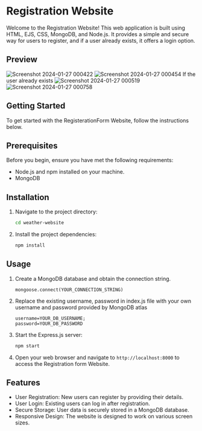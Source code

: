 
# Registration Website
Welcome to the Registration Website! This web application is built using HTML, EJS, CSS, MongoDB, and Node.js. It provides a simple and secure way for users to register, and if a user already exists, it offers a login option.
## Preview
![Screenshot 2024-01-27 000422](https://github.com/sneha-thyagarajan/RegistrationForm/assets/131603569/e0ff99ab-f509-48d4-bddd-946ca33f98bd)
![Screenshot 2024-01-27 000454](https://github.com/sneha-thyagarajan/RegistrationForm/assets/131603569/c79e8569-bd8f-4465-904e-6fd6e0bdf860)
If the user already exists
![Screenshot 2024-01-27 000519](https://github.com/sneha-thyagarajan/RegistrationForm/assets/131603569/3da55626-86fd-4993-9136-7e203db193b9)
![Screenshot 2024-01-27 000758](https://github.com/sneha-thyagarajan/RegistrationForm/assets/131603569/3a2dac66-3ac4-4724-adf0-f9cab724bb5b)

## Getting Started


To get started with the RegisterationForm Website, follow the instructions below.

## Prerequisites

Before you begin, ensure you have met the following requirements:

- Node.js and npm installed on your machine.
- MongoDB

## Installation

1. Navigate to the project directory:

   ```bash
   cd weather-website
   ```

2. Install the project dependencies:

   ```bash
   npm install
   ```

## Usage
1. Create a MongoDB database and obtain the connection string.
   ```
   mongoose.connect(YOUR_CONNECTION_STRING)
   ```

2. Replace the existing username, password  in index.js file with your own username and password provided by MongoDB atlas

   ```
   username=YOUR_DB_USERNAME;
   password=YOUR_DB_PASSWORD
   ```

3. Start the Express.js server:

   ```bash
   npm start
   ```

4. Open your web browser and navigate to `http://localhost:8000` to access the Registration form Website.

## Features

- User Registration: New users can register by providing their details.
- User Login: Existing users can log in after registration.
- Secure Storage: User data is securely stored in a MongoDB database.
- Responsive Design: The website is designed to work on various screen sizes.
